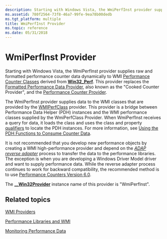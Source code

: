 ```yaml
---
description: Starting with Windows Vista, the WmiPerfInst provider supplies raw and formatted performance counter data dynamically to WMI Performance Counter Classes derived from Win32\_Perf.
ms.assetid: 780f2564-73f8-46a7-99fe-9ea78b00dedb
ms.tgt_platform: multiple
title: WmiPerfInst Provider
ms.topic: reference
ms.date: 05/31/2018
---
```


# WmiPerfInst Provider

Starting with Windows Vista, the WmiPerfInst provider supplies raw and formatted performance counter data dynamically to WMI [Performance Counter Classes](/windows/desktop/CIMWin32Prov/performance-counter-classes) derived from [**Win32\_Perf**](/windows/desktop/CIMWin32Prov/win32-perf). This provider replaces the [Formatted Performance Data Provider](formatted-performance-data-provider.md), also known as the "Cooked Counter Provider", and the [Performance Counter Provider](performance-counter-provider.md).

The WmiPerfInst provider supplies data to the WMI classes that are provided by the [WMIPerfClass](wmiperfclass-provider.md) provider. This provider is a bridge between Performance Data Helper (PDH) instances and the WMI performance classes supplied by the WmiPerfClass Provider. When WmiPerfInst receives a query for data, it loads the class and uses the class and property [qualifiers](qualifiers-specific-to-wmi-performance-classes.md) to locate the PDH instances. For more information, see [Using the PDH Functions to Consume Counter Data](/windows/desktop/PerfCtrs/using-the-pdh-functions-to-consume-counter-data).

It is not recommended that you develop new performance objects by creating a WMI high-performance provider and depend on the [*ADAP reverse adapter*](gloss-r.md) process to transfer the data to the performance libraries. The exception is when you are developing a Windows Driver Model driver and want to supply performance data. While the reverse adapter process continues to work for backward compatibility, the recommended method is to use [Performance Counters Version 6.0](/windows/desktop/PerfCtrs/performance-counters-portal).

The [**\_\_Win32Provider**](--win32provider.md) instance name of this provider is "WmiPerfInst".

## Related topics

<dl> <dt>

[WMI Providers](wmi-providers.md)
</dt> <dt>

[Performance Libraries and WMI](performance-libraries-and-wmi.md)
</dt> <dt>

[Monitoring Performance Data](monitoring-performance-data.md)
</dt> </dl>

 

 
